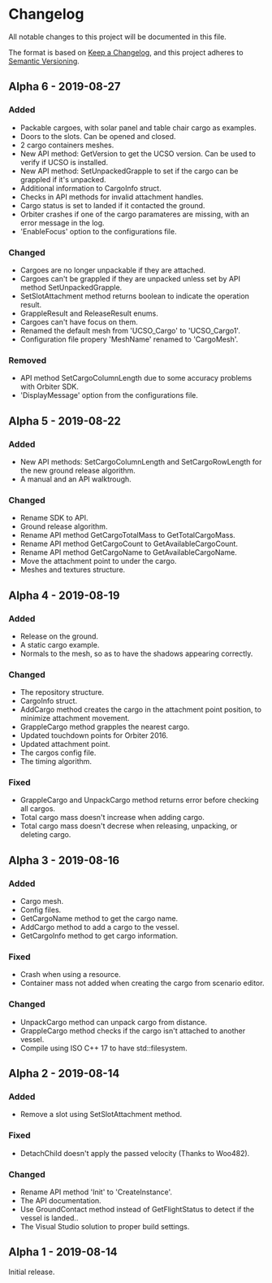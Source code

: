 # Changelog
All notable changes to this project will be documented in this file.

The format is based on [Keep a Changelog](https://keepachangelog.com/en/1.0.0/),
and this project adheres to [Semantic Versioning](https://semver.org/spec/v2.0.0.html).

## Alpha 6 - 2019-08-27
### Added
- Packable cargoes, with solar panel and table chair cargo as examples.
- Doors to the slots. Can be opened and closed.
- 2 cargo containers meshes.
- New API method: GetVersion to get the UCSO version. Can be used to verify if UCSO is installed.
- New API method: SetUnpackedGrapple to set if the cargo can be grappled if it's unpacked.
- Additional information to CargoInfo struct.
- Checks in API methods for invalid attachment handles.
- Cargo status is set to landed if it contacted the ground.
- Orbiter crashes if one of the cargo paramateres are missing, with an error message in the log.
- 'EnableFocus' option to the configurations file.
### Changed
- Cargoes are no longer unpackable if they are attached.
- Cargoes can't be grappled if they are unpacked unless set by API method SetUnpackedGrapple.
- SetSlotAttachment method returns boolean to indicate the operation result.
- GrappleResult and ReleaseResult enums.
- Cargoes can't have focus on them.
- Renamed the default mesh from 'UCSO_Cargo' to 'UCSO_Cargo1'.
- Configuration file propery 'MeshName' renamed to 'CargoMesh'.
### Removed
- API method SetCargoColumnLength due to some accuracy problems with Orbiter SDK.
- 'DisplayMessage' option from the configurations file.

## Alpha 5 - 2019-08-22
### Added
- New API methods: SetCargoColumnLength and SetCargoRowLength for the new ground release algorithm.
- A manual and an API walktrough.
### Changed
- Rename SDK to API.
- Ground release algorithm.
- Rename API method GetCargoTotalMass to GetTotalCargoMass.
- Rename API method GetCargoCount to GetAvailableCargoCount.
- Rename API method GetCargoName to GetAvailableCargoName.
- Move the attachment point to under the cargo.
- Meshes and textures structure.

## Alpha 4 - 2019-08-19
### Added
- Release on the ground.
- A static cargo example.
- Normals to the mesh, so as to have the shadows appearing correctly.
### Changed
- The repository structure.
- CargoInfo struct.
- AddCargo method creates the cargo in the attachment point position, to minimize attachment movement.
- GrappleCargo method grapples the nearest cargo.
- Updated touchdown points for Orbiter 2016.
- Updated attachment point.
- The cargos config file.
- The timing algorithm.
### Fixed
- GrappleCargo and UnpackCargo method returns error before checking all cargos.
- Total cargo mass doesn't increase when adding cargo.
- Total cargo mass doesn't decrese when releasing, unpacking, or deleting cargo.

## Alpha 3 - 2019-08-16
### Added
- Cargo mesh.
- Config files.
- GetCargoName method to get the cargo name.
- AddCargo method to add a cargo to the vessel.
- GetCargoInfo method to get cargo information.
### Fixed
- Crash when using a resource.
- Container mass not added when creating the cargo from scenario editor.
### Changed
- UnpackCargo method can unpack cargo from distance.
- GrappleCargo method checks if the cargo isn't attached to another vessel.
- Compile using ISO C++ 17 to have std::filesystem.

## Alpha 2 - 2019-08-14
### Added
- Remove a slot using SetSlotAttachment method.
### Fixed
- DetachChild doesn't apply the passed velocity (Thanks to Woo482).
### Changed
- Rename API method 'Init' to 'CreateInstance'.
- The API documentation.
- Use GroundContact method instead of GetFlightStatus to detect if the vessel is landed..
- The Visual Studio solution to proper build settings.

## Alpha 1 - 2019-08-14
Initial release.
